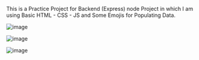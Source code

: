 This is a Practice Project for Backend (Express) node Project in which I am using Basic HTML - CSS - JS and Some Emojis for Populating Data.

![image](https://github.com/sish0786/Node-Farm/assets/67575286/97b854b4-6fcb-41c6-8df6-929a15e4e5e5)

![image](https://github.com/sish0786/Node-Farm/assets/67575286/6f6b6fb1-36c7-4192-9be2-b1420c779826)

![image](https://github.com/sish0786/Node-Farm/assets/67575286/9f888e6d-aa35-4f3a-a2b9-a22320f44576)
